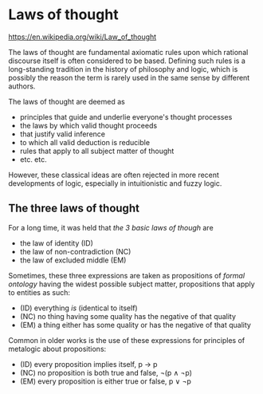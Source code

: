 # Laws of thought

https://en.wikipedia.org/wiki/Law_of_thought

The laws of thought are fundamental axiomatic rules upon which rational discourse itself is often considered to be based. Defining such rules is a long-standing tradition in the history of philosophy and logic, which is possibly the reason the term is rarely used in the same sense by different authors.

The laws of thought are deemed as 
- principles that guide and underlie everyone's thought processes
- the laws by which valid thought proceeds
- that justify valid inference
- to which all valid deduction is reducible
- rules that apply to all subject matter of thought
- etc. etc.

However, these classical ideas are often rejected in more recent developments of logic, especially in intuitionistic and fuzzy logic.


## The three laws of thought

For a long time, it was held that *the 3 basic laws of though* are
- the law of identity (ID)
- the law of non-contradiction (NC)
- the law of excluded middle (EM)

Sometimes, these three expressions are taken as propositions of *formal ontology* having the widest possible subject matter, propositions that apply to entities as such:
- (ID) everything *is* (identical to itself)
- (NC) no thing having some quality has the negative of that quality
- (EM) a thing either has some quality or has the negative of that quality

Common in older works is the use of these expressions for principles of metalogic about propositions:
- (ID) every proposition implies itself,            p -> p
- (NC) no proposition is both true and false,     ¬(p ∧ ¬p)
- (EM) every proposition is either true or false,   p ∨ ¬p
